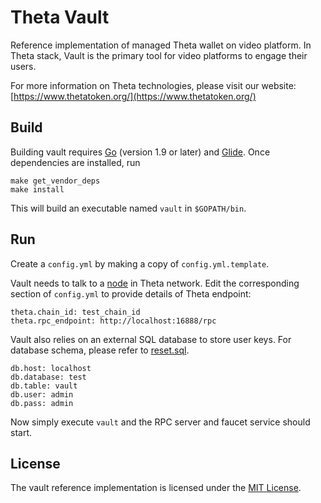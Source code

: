# Theta Vault
Reference implementation of managed Theta wallet on video platform. In Theta stack, Vault is the primary tool for video platforms to engage their users. 

For more information on Theta technologies, please visit our website: [https://www.thetatoken.org/](https://www.thetatoken.org/)

## Build
Building vault requires [Go](https://golang.org/) (version 1.9 or later) and [Glide](https://github.com/Masterminds/glide). Once dependencies are installed, run

```
make get_vendor_deps
make install
```
This will build an executable named `vault` in `$GOPATH/bin`.

## Run
Create a `config.yml` by making a copy of `config.yml.template`. 

Vault needs to talk to a [node](https://github.com/thetatoken/theta-protocol-ledger) in Theta network. Edit the corresponding section of `config.yml` to provide details of Theta endpoint:

```
theta.chain_id: test_chain_id
theta.rpc_endpoint: http://localhost:16888/rpc
```

Vault also relies on an external SQL database to store user keys. For database schema, please refer to [reset.sql](https://github.com/thetatoken/theta-infrastructure-vault/blob/master/tools/reset.sql). 

```
db.host: localhost
db.database: test
db.table: vault
db.user: admin
db.pass: admin
```

Now simply execute `vault` and the RPC server and faucet service should start. 

## License
The vault reference implementation is licensed under the [MIT License](https://opensource.org/licenses/MIT). 
